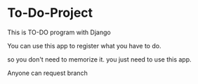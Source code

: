 # To-Do-Project

This is TO-DO program with Django 

You can use this app to register what you have to do. 

so you don't need to memorize it. you just need to use this app.

Anyone can request branch 
